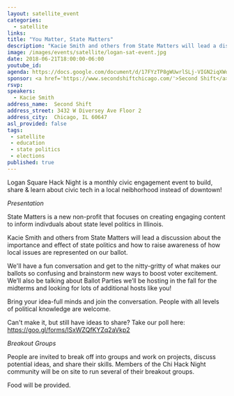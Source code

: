```yaml
---
layout: satellite_event
categories:
  - satellite
links:
title: "You Matter, State Matters"
description: "Kacie Smith and others from State Matters will lead a discussion about the importance and effect of state politics and how to raise awareness of how local issues are represented on our ballot. "
image: /images/events/satellite/logan-sat-event.jpg
date: 2018-06-21T18:00:00-06:00
youtube_id:
agenda: https://docs.google.com/document/d/17FYzTP8gWUwrlSLj-VIGN2iqXWohUPFiRvnsuBpdrL0/edit#
sponsor: <a href='https://www.secondshiftchicago.com/'>Second Shift</a>
rsvp:
speakers:
  - Kacie Smith
address_name:  Second Shift
address_street: 3432 W Diversey Ave Floor 2
address_city:  Chicago, IL 60647
asl_provided: false
tags:
 - satellite
 - education
 - state politics
 - elections
published: true
---
```


Logan Square Hack Night is a monthly civic engagement event to build, share & learn about civic tech in a local neibhorhood instead of downtown!

*Presentation*

State Matters is a new non-profit that focuses on creating engaging content to inform indivduals about state level politics in Illinois.

Kacie Smith and others from State Matters will lead a discussion about the importance and effect of state politics and how to raise awareness of how local issues are represented on our ballot.

We'll have a fun conversation and get to the nitty-gritty of what makes our ballots so confusing and brainstorm new ways to boost voter excitement. We’ll also be talking about Ballot Parties we’ll be hosting in the fall for the midterms and looking for lots of additional hosts like you!

Bring your idea-full minds and join the conversation. People with all levels of political knowledge are welcome.

Can't make it, but still have ideas to share? Take our poll here: https://goo.gl/forms/lSxWZQfKYZq2aVkp2


*Breakout Groups*

People are invited to break off into groups and work on projects, discuss potential ideas, and share their skills. Members of the Chi Hack Night community will be on site to run several of their breakout groups.

Food will be provided.
